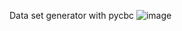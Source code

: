 Data set generator with pycbc 
![image](https://github.com/CesarTiznado/SignalGenerator_Phen/assets/72522200/5936f671-a3e2-4b5d-a26d-7d2436900b3a)
